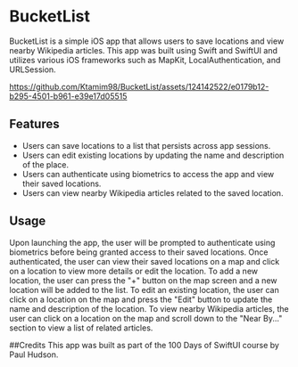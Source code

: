 # BucketList
 BucketList is a simple iOS app that allows users to save locations and view nearby Wikipedia articles. This app was built using Swift and SwiftUI and utilizes various iOS frameworks such as MapKit, LocalAuthentication, and URLSession.
 
 
 https://github.com/Ktamim98/BucketList/assets/124142522/e0179b12-b295-4501-b961-e39e17d05515

## Features
- Users can save locations to a list that persists across app sessions.
- Users can edit existing locations by updating the name and description of the place.
- Users can authenticate using biometrics to access the app and view their saved locations.
- Users can view nearby Wikipedia articles related to the saved location.

## Usage
Upon launching the app, the user will be prompted to authenticate using biometrics before being granted access to their saved locations. Once authenticated, the user can view their saved locations on a map and click on a location to view more details or edit the location.
To add a new location, the user can press the "+" button on the map screen and a new location will be added to the list.
To edit an existing location, the user can click on a location on the map and press the "Edit" button to update the name and description of the location.
To view nearby Wikipedia articles, the user can click on a location on the map and scroll down to the "Near By..." section to view a list of related articles.

##Credits
This app was built as part of the 100 Days of SwiftUI course by Paul Hudson.
